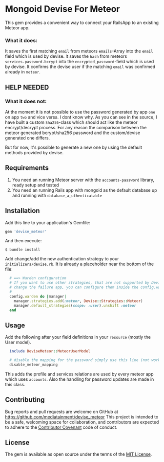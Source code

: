 # Mongoid Devise For Meteor

This gem provides a convenient way to connect your RailsApp to an existing Meteor app.

### What it does:

It saves the first matching `email` from meteors `emails`-Array into the `email` field which is used by devise.
It saves the `hash` from meteors `services.password.bcrypt` into the `encrypted_password`-field which is used by devise.
It confirms the devise user if the matching `email` was confirmed already in `meteor`.

## HELP NEEDED

### What it does not:

At the moment it is not possible to use the password generated by app `one` on app `two` and vice versa. I dont know why.
As you can see in the source, I have built a custom `Sha256`-class which should act like the meteor encrypt/decrypt process.
For any reason the comparison between the meteor generated bcrypt/sha256 password and the custom/devise generated one differs.

But for now, it's possible to generate a new one by using the default methods provided by devise.


## Requirements

1. You need an running Meteor server with the `accounts-password` library, ready setup and tested  
2. You need an running Rails app with mongoid as the default database up and running with `database_a_uthenticatable` 

## Installation

Add this line to your application's Gemfile:

```ruby
gem 'devise_meteor'
```

And then execute:

    $ bundle install

Add change/add the new authentication strategy to your `initializers/devise.rb`.
It is already a placeholder near the bottom of the file:

 ```ruby
   # ==> Warden configuration
   # If you want to use other strategies, that are not supported by Devise, or
   # change the failure app, you can configure them inside the config.warden block.
   #
   config.warden do |manager|
     manager.strategies.add(:meteor, Devise::Strategies::Meteor)
     manager.default_strategies(scope: :user).unshift :meteor
   end
 ```


## Usage

Add the following after your field definitions in your `resource` (mostly the User model).

```ruby
  include DeviseMeteor::MeteorUserModel

  # disable the mapping for the password simply use this line (not working right now)
  disable_meteor_mapping

```

This adds the profile and services relations are used by every meteor app which uses `accounts`.
Also the handling for password updates are made in this class.


## Contributing

Bug reports and pull requests are welcome on GitHub at https://github.com/mediatainment/devise_meteor This project is intended to be a safe, welcoming space for collaboration, and contributors are expected to adhere to the [Contributor Covenant](contributor-covenant.org) code of conduct.


## License

The gem is available as open source under the terms of the [MIT License](http://opensource.org/licenses/MIT).


